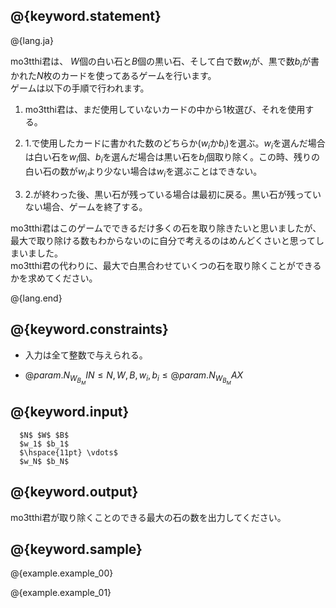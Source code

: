 ## @{keyword.statement}

@{lang.ja}

  mo3tthi君は、 $W$個の白い石と$B$個の黒い石、そして白で数$w_i$が、黒で数$b_i$が書かれた$N$枚のカードを使ってあるゲームを行います。  
  ゲームは以下の手順で行われます。

1. mo3tthi君は、まだ使用していないカードの中から$1$枚選び、それを使用する。

2. 1.で使用したカードに書かれた数のどちらか($w_i$か$b_i$)を選ぶ。$w_i$を選んだ場合は白い石を$w_i$個、$b_i$を選んだ場合は黒い石を$b_i$個取り除く。この時、残りの白い石の数が$w_i$より少ない場合は$w_i$を選ぶことはできない。

3. 2.が終わった後、黒い石が残っている場合は最初に戻る。黒い石が残っていない場合、ゲームを終了する。  

  mo3tthi君はこのゲームでできるだけ多くの石を取り除きたいと思いましたが、最大で取り除ける数もわからないのに自分で考えるのはめんどくさいと思ってしまいました。  
  mo3tthi君の代わりに、最大で白黒合わせていくつの石を取り除くことができるかを求めてください。

@{lang.end}

## @{keyword.constraints}
- 入力は全て整数で与えられる。

- $@{param.N_W_B_MIN} \leq N,W,B,w_i,b_i \leq @{param.N_W_B_MAX}$


## @{keyword.input}

```
  $N$ $W$ $B$
  $w_1$ $b_1$
  $\hspace{11pt} \vdots$
  $w_N$ $b_N$
```

## @{keyword.output}

mo3tthi君が取り除くことのできる最大の石の数を出力してください。

## @{keyword.sample}

@{example.example_00}

@{example.example_01}
